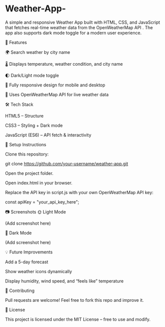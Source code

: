 # Weather-App-
A simple and responsive Weather App built with HTML, CSS, and JavaScript that fetches real-time weather data from the OpenWeatherMap API
. The app also supports dark mode toggle for a modern user experience.

🚀 Features

🌍 Search weather by city name

🌡️ Displays temperature, weather condition, and city name

🌓 Dark/Light mode toggle

📱 Fully responsive design for mobile and desktop

🔑 Uses OpenWeatherMap API for live weather data

🛠️ Tech Stack

HTML5 – Structure

CSS3 – Styling + Dark mode

JavaScript (ES6) – API fetch & interactivity

🔧 Setup Instructions

Clone this repository:

git clone https://github.com/your-username/weather-app.git


Open the project folder.

Open index.html in your browser.

Replace the API key in script.js with your own OpenWeatherMap API key:

const apiKey = "your_api_key_here";

📷 Screenshots
🌞 Light Mode

(Add screenshot here)

🌙 Dark Mode

(Add screenshot here)

💡 Future Improvements

Add a 5-day forecast

Show weather icons dynamically

Display humidity, wind speed, and “feels like” temperature

🤝 Contributing

Pull requests are welcome! Feel free to fork this repo and improve it.

📜 License

This project is licensed under the MIT License – free to use and modify.
